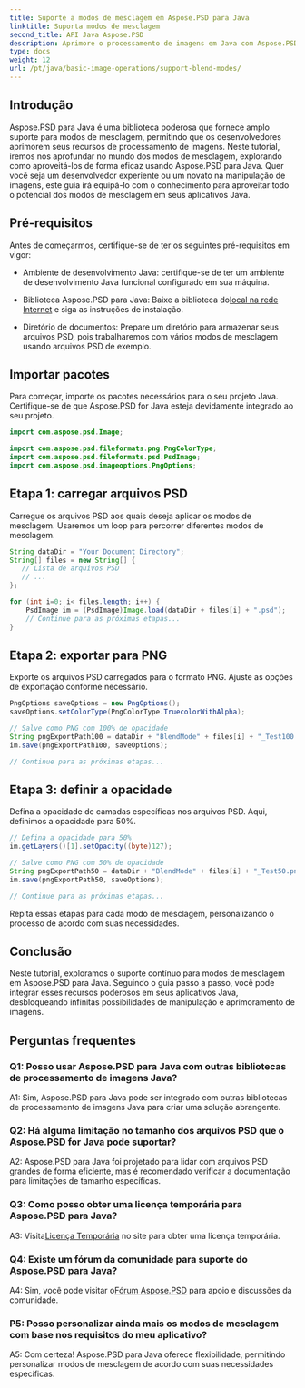 ```yaml
---
title: Suporte a modos de mesclagem em Aspose.PSD para Java
linktitle: Suporta modos de mesclagem
second_title: API Java Aspose.PSD
description: Aprimore o processamento de imagens em Java com Aspose.PSD. Aprenda a aproveitar os modos de mesclagem para obter efeitos impressionantes.
type: docs
weight: 12
url: /pt/java/basic-image-operations/support-blend-modes/
---
```

## Introdução

Aspose.PSD para Java é uma biblioteca poderosa que fornece amplo suporte para modos de mesclagem, permitindo que os desenvolvedores aprimorem seus recursos de processamento de imagens. Neste tutorial, iremos nos aprofundar no mundo dos modos de mesclagem, explorando como aproveitá-los de forma eficaz usando Aspose.PSD para Java. Quer você seja um desenvolvedor experiente ou um novato na manipulação de imagens, este guia irá equipá-lo com o conhecimento para aproveitar todo o potencial dos modos de mesclagem em seus aplicativos Java.

## Pré-requisitos

Antes de começarmos, certifique-se de ter os seguintes pré-requisitos em vigor:

- Ambiente de desenvolvimento Java: certifique-se de ter um ambiente de desenvolvimento Java funcional configurado em sua máquina.

-  Biblioteca Aspose.PSD para Java: Baixe a biblioteca do[local na rede Internet](https://releases.aspose.com/psd/java/) e siga as instruções de instalação.

- Diretório de documentos: Prepare um diretório para armazenar seus arquivos PSD, pois trabalharemos com vários modos de mesclagem usando arquivos PSD de exemplo.

## Importar pacotes

Para começar, importe os pacotes necessários para o seu projeto Java. Certifique-se de que Aspose.PSD for Java esteja devidamente integrado ao seu projeto.

```java
import com.aspose.psd.Image;

import com.aspose.psd.fileformats.png.PngColorType;
import com.aspose.psd.fileformats.psd.PsdImage;
import com.aspose.psd.imageoptions.PngOptions;
```

## Etapa 1: carregar arquivos PSD

Carregue os arquivos PSD aos quais deseja aplicar os modos de mesclagem. Usaremos um loop para percorrer diferentes modos de mesclagem.

```java
String dataDir = "Your Document Directory";
String[] files = new String[] {
   // Lista de arquivos PSD
   // ...
};

for (int i=0; i< files.length; i++) {
    PsdImage im = (PsdImage)Image.load(dataDir + files[i] + ".psd");
    // Continue para as próximas etapas...
}
```

## Etapa 2: exportar para PNG

Exporte os arquivos PSD carregados para o formato PNG. Ajuste as opções de exportação conforme necessário.

```java
PngOptions saveOptions = new PngOptions();
saveOptions.setColorType(PngColorType.TruecolorWithAlpha);

// Salve como PNG com 100% de opacidade
String pngExportPath100 = dataDir + "BlendMode" + files[i] + "_Test100.png";
im.save(pngExportPath100, saveOptions);

// Continue para as próximas etapas...
```

## Etapa 3: definir a opacidade

Defina a opacidade de camadas específicas nos arquivos PSD. Aqui, definimos a opacidade para 50%.

```java
// Defina a opacidade para 50%
im.getLayers()[1].setOpacity((byte)127);

// Salve como PNG com 50% de opacidade
String pngExportPath50 = dataDir + "BlendMode" + files[i] + "_Test50.png";
im.save(pngExportPath50, saveOptions);

// Continue para as próximas etapas...
```

Repita essas etapas para cada modo de mesclagem, personalizando o processo de acordo com suas necessidades.

## Conclusão

Neste tutorial, exploramos o suporte contínuo para modos de mesclagem em Aspose.PSD para Java. Seguindo o guia passo a passo, você pode integrar esses recursos poderosos em seus aplicativos Java, desbloqueando infinitas possibilidades de manipulação e aprimoramento de imagens.

## Perguntas frequentes

### Q1: Posso usar Aspose.PSD para Java com outras bibliotecas de processamento de imagens Java?

A1: Sim, Aspose.PSD para Java pode ser integrado com outras bibliotecas de processamento de imagens Java para criar uma solução abrangente.

### Q2: Há alguma limitação no tamanho dos arquivos PSD que o Aspose.PSD for Java pode suportar?

A2: Aspose.PSD para Java foi projetado para lidar com arquivos PSD grandes de forma eficiente, mas é recomendado verificar a documentação para limitações de tamanho específicas.

### Q3: Como posso obter uma licença temporária para Aspose.PSD para Java?

 A3: Visita[Licença Temporária](https://purchase.aspose.com/temporary-license/) no site para obter uma licença temporária.

### Q4: Existe um fórum da comunidade para suporte do Aspose.PSD para Java?

 A4: Sim, você pode visitar o[Fórum Aspose.PSD](https://forum.aspose.com/c/psd/34) para apoio e discussões da comunidade.

### P5: Posso personalizar ainda mais os modos de mesclagem com base nos requisitos do meu aplicativo?

A5: Com certeza! Aspose.PSD para Java oferece flexibilidade, permitindo personalizar modos de mesclagem de acordo com suas necessidades específicas.